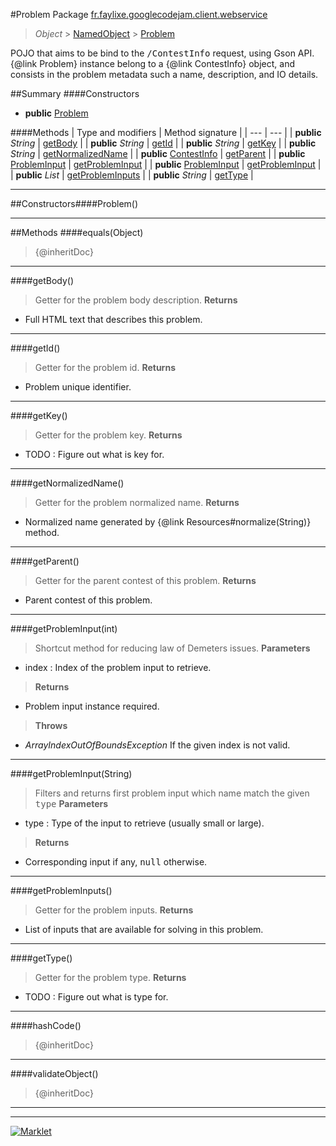 #Problem
Package [fr.faylixe.googlecodejam.client.webservice](README.md)<br>

> *Object* > [NamedObject](ommon/NamedObject.md) > [Problem](Problem.md)

<p>POJO that aims to be bind to the <tt>/ContestInfo</tt>
 request, using Gson API. {@link Problem} instance belong
 to a {@link ContestInfo} object, and consists in the problem
 metadata such a name, description, and IO details.</p>

##Summary
####Constructors
* **public** [Problem](#problem)

####Methods
| Type and modifiers | Method signature |
| --- | --- |
| **public** *String* | [getBody](#getbody) |
| **public** *String* | [getId](#getid) |
| **public** *String* | [getKey](#getkey) |
| **public** *String* | [getNormalizedName](#getnormalizedname) |
| **public** [ContestInfo](ContestInfo.md) | [getParent](#getparent) |
| **public** [ProblemInput](ProblemInput.md) | [getProblemInput](#getprobleminputint) |
| **public** [ProblemInput](ProblemInput.md) | [getProblemInput](#getprobleminputstring) |
| **public** *List* | [getProblemInputs](#getprobleminputs) |
| **public** *String* | [getType](#gettype) |

---


##Constructors####Problem()
> 

---


##Methods
####equals(Object)
> {@inheritDoc}

---

####getBody()
> Getter for the problem body description.
> **Returns**
* Full HTML text that describes this problem.


---

####getId()
> Getter for the problem id.
> **Returns**
* Problem unique identifier.


---

####getKey()
> Getter for the problem key.
> **Returns**
* TODO : Figure out what is key for.


---

####getNormalizedName()
> Getter for the problem normalized name.
> **Returns**
* Normalized name generated by {@link Resources#normalize(String)} method.


---

####getParent()
> Getter for the parent contest of this problem.
> **Returns**
* Parent contest of this problem.


---

####getProblemInput(int)
> Shortcut method for reducing law of Demeters issues.
> **Parameters**
* index : Index of the problem input to retrieve.

> **Returns**
* Problem input instance required.

> **Throws**
* *ArrayIndexOutOfBoundsException* If the given index is not valid.


---

####getProblemInput(String)
> Filters and returns first problem input which name
 match the given <tt>type</tt>
> **Parameters**
* type : Type of the input to retrieve (usually small or large).

> **Returns**
* Corresponding input if any, <tt>null</tt> otherwise.


---

####getProblemInputs()
> Getter for the problem inputs.
> **Returns**
* List of inputs that are available for solving in this problem.


---

####getType()
> Getter for the problem type.
> **Returns**
* TODO : Figure out what is type for.


---

####hashCode()
> {@inheritDoc}

---

####validateObject()
> {@inheritDoc}

---

---

[![Marklet](https://img.shields.io/badge/Generated%20by-Marklet-green.svg)](https://github.com/Faylixe/marklet)